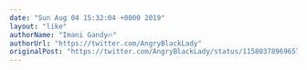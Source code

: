 ```yaml
---
date: "Sun Aug 04 15:32:04 +0000 2019"
layout: "like"
authorName: "Imani Gandy🔥"
authorUrl: "https://twitter.com/AngryBlackLady"
originalPost: "https://twitter.com/AngryBlackLady/status/1158037896965705728"
---
```

